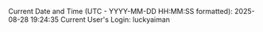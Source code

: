 Current Date and Time (UTC - YYYY-MM-DD HH:MM:SS formatted): 2025-08-28 19:24:35
Current User's Login: luckyaiman
